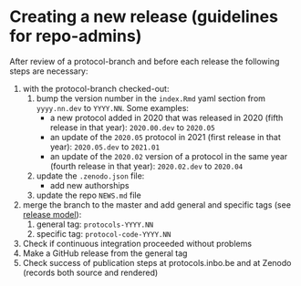 # Creating a new release (guidelines for repo-admins)

After review of a protocol-branch and before each release the following steps are necessary:


1. with the protocol-branch checked-out:
    1. bump the version number in the `index.Rmd` yaml section from `yyyy.nn.dev` to `YYYY.NN`. Some examples:
        - a new protocol added in 2020 that was released in 2020 (fifth release in that year): `2020.00.dev` to `2020.05`
        - an update of the `2020.05` protocol in 2021 (first release in that year): `2020.05.dev` to `2021.01`
        - an update of the `2020.02` version of a protocol in the same year (fourth release in that year): `2020.02.dev` to `2020.04`
    1. update the `.zenodo.json` file:
        - add new authorships
    1. update the repo `NEWS.md` file
1. merge the branch to the master and add general and specific tags (see [release model](README.md#release-model)):
    1. general tag: `protocols-YYYY.NN`
    1. specific tag: `protocol-code-YYYY.NN`
1. Check if continuous integration proceeded without problems
1. Make a GitHub release from the general tag
1. Check success of publication steps at protocols.inbo.be and at Zenodo (records both source and rendered) 

